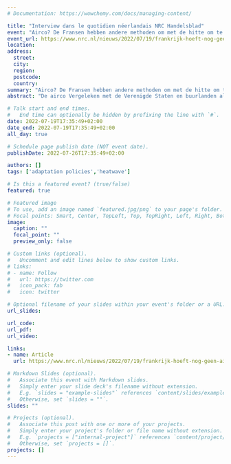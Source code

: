 ```yaml
---
# Documentation: https://wowchemy.com/docs/managing-content/

title: "Interview dans le quotidien néerlandais NRC Handelsblad"
event: "Airco? De Fransen hebben andere methoden om met de hitte om te gaan."
event_url: https://www.nrc.nl/nieuws/2022/07/19/frankrijk-hoeft-nog-geen-airco-a4136906
location:
address:
  street:
  city:
  region:
  postcode:
  country:
summary: "Airco? De Fransen hebben andere methoden om met de hitte om te gaan.[Climatisation? Les Français ont d'autres méthodes pour faire face à la chaleur]"
abstract: "De airco Vergeleken met de Verenigde Staten en buurlanden als Spanje, zijn in Frankrijk weinig airco’s te vinden. Maar nu de zomers steeds heter worden en hittegolven vaker voorkomen, rukt de clim toch op. [Comparé aux Etats-Unis et aux pays voisins comme l'Espagne, il y a peu de climatiseurs en France. Mais maintenant que les étés deviennent plus chauds et que les vagues de chaleur sont plus fréquentes, leur nombre progresse toujours. (traduction par Google Translate)]"

# Talk start and end times.
#   End time can optionally be hidden by prefixing the line with `#`.
date: 2022-07-19T17:35:49+02:00
date_end: 2022-07-19T17:35:49+02:00
all_day: true

# Schedule page publish date (NOT event date).
publishDate: 2022-07-26T17:35:49+02:00

authors: []
tags: ['adaptation policies','heatwave']

# Is this a featured event? (true/false)
featured: true

# Featured image
# To use, add an image named `featured.jpg/png` to your page's folder. 
# Focal points: Smart, Center, TopLeft, Top, TopRight, Left, Right, BottomLeft, Bottom, BottomRight.
image:
  caption: ""
  focal_point: ""
  preview_only: false

# Custom links (optional).
#   Uncomment and edit lines below to show custom links.
# links:
# - name: Follow
#   url: https://twitter.com
#   icon_pack: fab
#   icon: twitter

# Optional filename of your slides within your event's folder or a URL.
url_slides:

url_code:
url_pdf:
url_video:

links:
- name: Article
  url: https://www.nrc.nl/nieuws/2022/07/19/frankrijk-hoeft-nog-geen-airco-a4136906

# Markdown Slides (optional).
#   Associate this event with Markdown slides.
#   Simply enter your slide deck's filename without extension.
#   E.g. `slides = "example-slides"` references `content/slides/example-slides.md`.
#   Otherwise, set `slides = ""`.
slides: ""

# Projects (optional).
#   Associate this post with one or more of your projects.
#   Simply enter your project's folder or file name without extension.
#   E.g. `projects = ["internal-project"]` references `content/project/deep-learning/index.md`.
#   Otherwise, set `projects = []`.
projects: []
---
```


